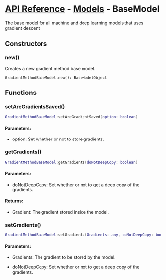 # [API Reference](../../API.md) - [Models](../Models.md) - BaseModel

The base model for all machine and deep learning models that uses gradient descent

## Constructors

### new()

Creates a new gradient method base model.

```
GradientMethodBaseModel.new(): BaseModelObject
```

## Functions

### setAreGradientsSaved()

```lua
GradientMethodBaseModel:setAreGradientSaved(option: boolean)
```

#### Parameters:

* option: Set whether or not to store gradients.

### getGradients()

```lua
GradientMethodBaseModel:getGradients(doNotDeepCopy: boolean)
```

#### Parameters:

* doNotDeepCopy: Set whether or not to get a deep copy of the gradients.

#### Returns:

* Gradient: The gradient stored inside the model.

### setGradients()

```lua
GradientMethodBaseModel:setGradients(Gradients: any, doNotDeepCopy: boolean)
```

#### Parameters:

* Gradients: The gradient to be stored by the model.

* doNotDeepCopy: Set whether or not to get a deep copy of the gradients.
